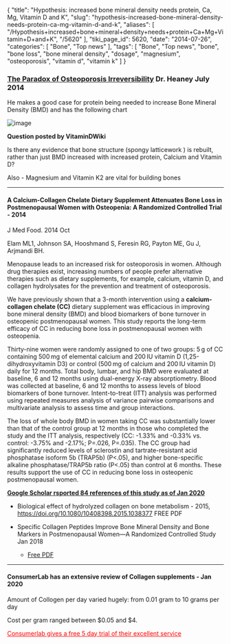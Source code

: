 {
    "title": "Hypothesis: increased bone mineral density needs protein, Ca, Mg, Vitamin D and K",
    "slug": "hypothesis-increased-bone-mineral-density-needs-protein-ca-mg-vitamin-d-and-k",
    "aliases": [
        "/Hypothesis+increased+bone+mineral+density+needs+protein+Ca+Mg+Vitamin+D+and+K",
        "/5620"
    ],
    "tiki_page_id": 5620,
    "date": "2014-07-26",
    "categories": [
        "Bone",
        "Top news"
    ],
    "tags": [
        "Bone",
        "Top news",
        "bone",
        "bone loss",
        "bone mineral density",
        "dosage",
        "magnesium",
        "osteoporosis",
        "vitamin d",
        "vitamin k"
    ]
}


### [The Paradox of Osteoporosis Irreversibility](http://blogs.creighton.edu/heaney/2014/07/25/the-paradox-of-osteoporosis-irreversibility-2/#comment-34702) Dr. Heaney July 2014

He makes a good case for protein being needed to increase Bone Mineral Density (BMD) and has the following chart

<img src="https://d378j1rmrlek7x.cloudfront.net/attachments/jpeg/bmd-vs-protein.jpg" alt="image">

 **Question posted by VitaminDWiki** 

Is there any evidence that bone structure (spongy latticework ) is rebuilt, rather than just BMD increased with increased protein, Calcium and Vitamin D?

Also - Magnesium and Vitamin K2 are vital for building bones

---

#### A Calcium-Collagen Chelate Dietary Supplement Attenuates Bone Loss in Postmenopausal Women with Osteopenia: A Randomized Controlled Trial - 2014

J Med Food. 2014 Oct 

Elam ML1, Johnson SA, Hooshmand S, Feresin RG, Payton ME, Gu J, Arjmandi BH.

Menopause leads to an increased risk for osteoporosis in women. Although drug therapies exist, increasing numbers of people prefer alternative therapies such as dietary supplements, for example, calcium, vitamin D, and collagen hydrolysates for the prevention and treatment of osteoporosis. 

We have previously shown that a 3-month intervention using a  **calcium-collagen chelate (CC)**  dietary supplement was efficacious in improving bone mineral density (BMD) and blood biomarkers of bone turnover in osteopenic postmenopausal women. This study reports the long-term efficacy of CC in reducing bone loss in postmenopausal women with osteopenia. 

Thirty-nine women were randomly assigned to one of two groups: 5 g of CC containing 500 mg of elemental calcium and 200 IU vitamin D (1,25-dihydroxyvitamin D3) or control (500 mg of calcium and 200 IU vitamin D) daily for 12 months. Total body, lumbar, and hip BMD were evaluated at baseline, 6 and 12 months using dual-energy X-ray absorptiometry. Blood was collected at baseline, 6 and 12 months to assess levels of blood biomarkers of bone turnover. Intent-to-treat (ITT) analysis was performed using repeated measures analysis of variance pairwise comparisons and multivariate analysis to assess time and group interactions. 

The loss of whole body BMD in women taking CC was substantially lower than that of the control group at 12 months in those who completed the study and the ITT analysis, respectively (CC: -1.33% and -0.33% vs. control: -3.75% and -2.17%; P=.026, P=.035). The CC group had significantly reduced levels of sclerostin and tartrate-resistant acid phosphatase isoform 5b (TRAP5b) (P<.05), and higher bone-specific alkaline phosphatase/TRAP5b ratio (P<.05) than control at 6 months. These results support the use of CC in reducing bone loss in osteopenic postmenopausal women.

 **[Google Scholar rsported 84 references of this study as of Jan 2020](https://scholar.google.com/scholar?cites=14119097908050207310&as_sdt=5,48&sciodt=0,48&hl=en)** 

* Biological effect of hydrolyzed collagen on bone metabolism - 2015, https://doi.org/10.1080/10408398.2015.1038377 FREE PDF

* Specific Collagen Peptides Improve Bone Mineral Density and Bone Markers in Postmenopausal Women—A Randomized Controlled Study Jan 2018

   * [Free PDF](https://www.mdpi.com/2072-6643/10/1/97)

---

#### ConsumerLab has an extensive review of Collagen supplements - Jan 2020

Amount of Collogen per day varied hugely: from 0.01 gram to 10 grams per day

Cost per gram ranged between $0.05 and $4.

<a href="/posts/supplement-reviews-by-consumerlab-vitamin-d-magnesium-vitamin-k-calcium-boron" style="color: red; text-decoration: underline;" title="This post/category does not exist yet: Supplement reviews by ConsumerLab – Vitamin D, Magnesium, Vitamin K, Calcium , Boron – Nov 2019">Consumerlab gives a free 5 day trial of their excellent service</a>